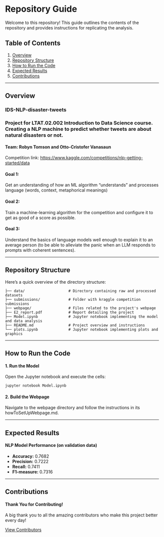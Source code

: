 # Repository Guide

Welcome to this repository! This guide outlines the contents of the repository and provides instructions for replicating the analysis.

## Table of Contents
1. [Overview](#overview)
2. [Repository Structure](#repository-structure)
3. [How to Run the Code](#how-to-run-the-code)
4. [Expected Results](#expected-results)
5. [Contributions](#contributions)

---

## Overview
### IDS-NLP-disaster-tweets
### Project for LTAT.02.002 Introduction to Data Science course. Creating a NLP machine to predict whether tweets are about natural disasters or not.
#### Team: Robyn Tomson and Otto-Cristofer Vanasaun


Competition link: https://www.kaggle.com/competitions/nlp-getting-started/data

#### Goal 1: 
Get an understanding of how an ML algorithm “understands” and processes language (words, context, metaphorical meanings)

#### Goal 2: 
Train a machine-learning algorithm for the competition and configure it to get as good of a score as possible.

#### Goal 3: 
Understand the basics of language models well enough to explain it to an average person (to be able to alleviate the panic when an LLM responds to prompts with coherent sentences).

___

## Repository Structure

Here’s a quick overview of the directory structure:

```plaintext
├── data/                    # Directory containing raw and processed datasets
├── submissions/             # Folder with kraggle competition submissions
├── webpage/                 # Files related to the project's webpage
├── E2_report.pdf            # Report detailing the project
├── Model.ipynb              # Jupyter notebook implementing the model and data analysis
├── README.md                # Project overview and instructions
└── plots.ipynb              # Jupyter notebook implementing plots and graphics

```

___

## How to Run the Code

#### 1. Run the Model
Open the Jupyter notebook and execute the cells:

```bash
jupyter notebook Model.ipynb
```

#### 2. Build the Webpage

Navigate to the webpage directory and follow the instructions in its howToSetUpWebpage.md.
___

## Expected Results

#### NLP Model Performance (on validation data)

- **Accuracy:** 0.7682
- **Precision:** 0.7222 
- **Recall:** 0.7411
- **F1-measure:** 0.7316



___

## Contributions

#### Thank You for Contributing!

A big thank you to all the amazing contributors who make this project better every day! 

[View Contributors](https://github.com/Otto-Cristofer-Vanasaun/IDS-NLP-disaster-tweets/graphs/contributors)

